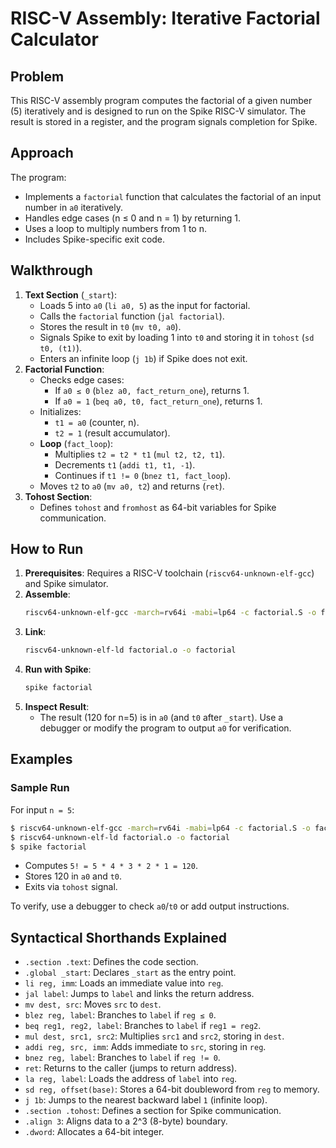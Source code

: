 # RISC-V Assembly: Iterative Factorial Calculator

## Problem
This RISC-V assembly program computes the factorial of a given number (5) iteratively and is designed to run on the Spike RISC-V simulator. The result is stored in a register, and the program signals completion for Spike.

## Approach
The program:
- Implements a `factorial` function that calculates the factorial of an input number in `a0` iteratively.
- Handles edge cases (n ≤ 0 and n = 1) by returning 1.
- Uses a loop to multiply numbers from 1 to n.
- Includes Spike-specific exit code.

## Walkthrough
1. **Text Section** (`_start`):
   - Loads 5 into `a0` (`li a0, 5`) as the input for factorial.
   - Calls the `factorial` function (`jal factorial`).
   - Stores the result in `t0` (`mv t0, a0`).
   - Signals Spike to exit by loading 1 into `t0` and storing it in `tohost` (`sd t0, (t1)`).
   - Enters an infinite loop (`j 1b`) if Spike does not exit.
2. **Factorial Function**:
   - Checks edge cases:
     - If `a0 ≤ 0` (`blez a0, fact_return_one`), returns 1.
     - If `a0 = 1` (`beq a0, t0, fact_return_one`), returns 1.
   - Initializes:
     - `t1 = a0` (counter, n).
     - `t2 = 1` (result accumulator).
   - **Loop** (`fact_loop`):
     - Multiplies `t2 = t2 * t1` (`mul t2, t2, t1`).
     - Decrements `t1` (`addi t1, t1, -1`).
     - Continues if `t1 != 0` (`bnez t1, fact_loop`).
   - Moves `t2` to `a0` (`mv a0, t2`) and returns (`ret`).
3. **Tohost Section**:
   - Defines `tohost` and `fromhost` as 64-bit variables for Spike communication.

## How to Run
1. **Prerequisites**: Requires a RISC-V toolchain (`riscv64-unknown-elf-gcc`) and Spike simulator.
2. **Assemble**:
   ```bash
   riscv64-unknown-elf-gcc -march=rv64i -mabi=lp64 -c factorial.S -o factorial.o
   ```
3. **Link**:
   ```bash
   riscv64-unknown-elf-ld factorial.o -o factorial
   ```
4. **Run with Spike**:
   ```bash
   spike factorial
   ```
5. **Inspect Result**:
   - The result (120 for n=5) is in `a0` (and `t0` after `_start`). Use a debugger or modify the program to output `a0` for verification.

## Examples
### Sample Run
For input `n = 5`:
```bash
$ riscv64-unknown-elf-gcc -march=rv64i -mabi=lp64 -c factorial.S -o factorial.o
$ riscv64-unknown-elf-ld factorial.o -o factorial
$ spike factorial
```
- Computes `5! = 5 * 4 * 3 * 2 * 1 = 120`.
- Stores 120 in `a0` and `t0`.
- Exits via `tohost` signal.

To verify, use a debugger to check `a0`/`t0` or add output instructions.

## Syntactical Shorthands Explained
- `.section .text`: Defines the code section.
- `.global _start`: Declares `_start` as the entry point.
- `li reg, imm`: Loads an immediate value into `reg`.
- `jal label`: Jumps to `label` and links the return address.
- `mv dest, src`: Moves `src` to `dest`.
- `blez reg, label`: Branches to `label` if `reg ≤ 0`.
- `beq reg1, reg2, label`: Branches to `label` if `reg1 = reg2`.
- `mul dest, src1, src2`: Multiplies `src1` and `src2`, storing in `dest`.
- `addi reg, src, imm`: Adds immediate to `src`, storing in `reg`.
- `bnez reg, label`: Branches to `label` if `reg != 0`.
- `ret`: Returns to the caller (jumps to return address).
- `la reg, label`: Loads the address of `label` into `reg`.
- `sd reg, offset(base)`: Stores a 64-bit doubleword from `reg` to memory.
- `j 1b`: Jumps to the nearest backward label `1` (infinite loop).
- `.section .tohost`: Defines a section for Spike communication.
- `.align 3`: Aligns data to a 2^3 (8-byte) boundary.
- `.dword`: Allocates a 64-bit integer.